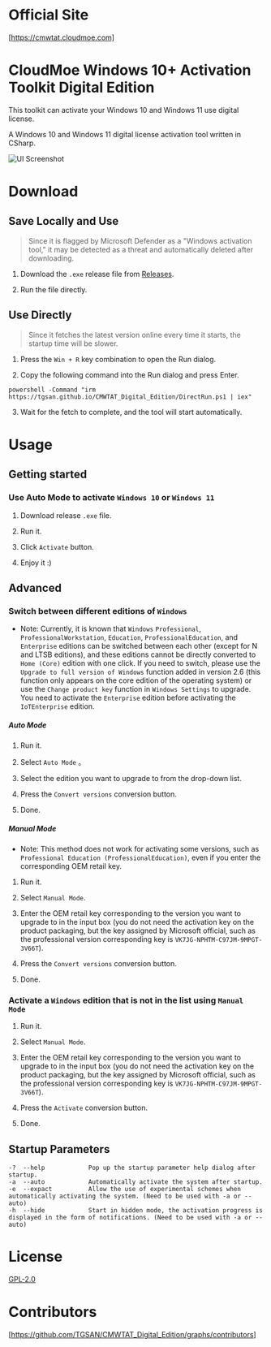 # Official Site

[https://cmwtat.cloudmoe.com]

# CloudMoe Windows 10+ Activation Toolkit Digital Edition

This toolkit can activate your Windows 10 and Windows 11 use digital license.  

A Windows 10 and Windows 11 digital license activation tool written in CSharp.  

![UI Screenshot][UI_image]

# Download

## Save Locally and Use

> Since it is flagged by Microsoft Defender as a "Windows activation tool," it may be detected as a threat and automatically deleted after downloading.

1. Download the `.exe` release file from [Releases](https://github.com/TGSAN/CMWTAT_Digital_Edition/releases/latest).  

2. Run the file directly.  

## Use Directly

> Since it fetches the latest version online every time it starts, the startup time will be slower.

1. Press the `Win + R` key combination to open the Run dialog.  

2. Copy the following command into the Run dialog and press Enter.  

```
powershell -Command "irm https://tgsan.github.io/CMWTAT_Digital_Edition/DirectRun.ps1 | iex"
```

3. Wait for the fetch to complete, and the tool will start automatically.  

# Usage

## Getting started

### Use Auto Mode to activate `Windows 10` or `Windows 11`

1. Download release `.exe` file.

2. Run it.

3. Click `Activate` button.

4. Enjoy it :)

## Advanced

### Switch between different editions of `Windows`

* Note: Currently, it is known that `Windows` `Professional`, `ProfessionalWorkstation`, `Education`, `ProfessionalEducation`, and `Enterprise` editions can be switched between each other (except for N and LTSB editions), and these editions cannot be directly converted to `Home (Core)` edition with one click. If you need to switch, please use the `Upgrade to full version of Windows` function added in version 2.6 (this function only appears on the core edition of the operating system) or use the `Change product key` function in `Windows Settings` to upgrade.  
You need to activate the `Enterprise` edition before activating the `IoTEnterprise` edition.

##### Auto Mode

1. Run it.

2. Select `Auto Mode` 。

3. Select the edition you want to upgrade to from the drop-down list.

4. Press the `Convert versions` conversion button.

5. Done.

##### Manual Mode

* Note: This method does not work for activating some versions, such as `Professional Education (ProfessionalEducation)`, even if you enter the corresponding OEM retail key.

1. Run it.

2. Select `Manual Mode`.

3. Enter the OEM retail key corresponding to the version you want to upgrade to in the input box (you do not need the activation key on the product packaging, but the key assigned by Microsoft official, such as the professional version corresponding key is `VK7JG-NPHTM-C97JM-9MPGT-3V66T`).

4. Press the `Convert versions` conversion button.

5. Done.

### Activate a `Windows` edition that is not in the list using `Manual Mode`

1. Run it.

2. Select `Manual Mode`.

3. Enter the OEM retail key corresponding to the version you want to upgrade to in the input box (you do not need the activation key on the product packaging, but the key assigned by Microsoft official, such as the professional version corresponding key is `VK7JG-NPHTM-C97JM-9MPGT-3V66T`).

4. Press the `Activate` conversion button.

5. Done.

## Startup Parameters

```
-?  --help            Pop up the startup parameter help dialog after startup.
-a  --auto            Automatically activate the system after startup.
-e  --expact          Allow the use of experimental schemes when automatically activating the system. (Need to be used with -a or --auto)
-h  --hide            Start in hidden mode, the activation progress is displayed in the form of notifications. (Need to be used with -a or --auto)
```

# License

[GPL-2.0](./LICENSE)

# Contributors

[https://github.com/TGSAN/CMWTAT_Digital_Edition/graphs/contributors]

[UI_image]:./images/UI.jpg
[https://cmwtat.cloudmoe.com]:https://cmwtat.cloudmoe.com
[https://github.com/TGSAN/CMWTAT_Digital_Edition/graphs/contributors]:https://github.com/TGSAN/CMWTAT_Digital_Edition/graphs/contributors
